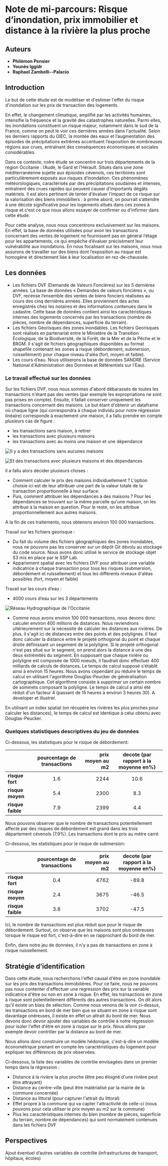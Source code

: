 # Note de mi-parcours: Risque d’inondation, prix immobilier et distance à la rivière la plus proche

## Auteurs
- **Philémon Pensier**  
- **Younès Iggidr**  
- **Raphael Zambelli--Palacio**

## Introduction
Le but de cette étude est de modéliser et d'estimer l'effet du risque d'inondation sur les prix de transaction des logements. 

En effet, le changement climatique, amplifié par les activités humaines, intensifie la fréquence et la gravité des catastrophes naturelles. Parmi elles, les inondations constituent un risque majeur, notamment dans le sud de la France, comme on peut le voir ces dernières années dans l'actualité. Selon les derniers rapports du GIEC, la montée des eaux et l’augmentation des épisodes de précipitations extrêmes accentuent l’exposition de nombreuses régions aux crues, entraînant des conséquences économiques et sociales considérables.

Dans ce contexte, notre étude se concentre sur trois départements de la région Occitanie : l’Aude, le Gard et l’Hérault. Situés dans une zone méditerranéenne sujette aux épisodes cévenols, ces territoires sont particulièrement exposés aux risques d’inondation. Ces phénomènes météorologiques, caractérisés par des précipitations soudaines et intenses, entraînent des crues rapides qui peuvent causer d’importants dégâts matériels. Il est alors pertinent de tenter d'évaluer l’impact de ce risque sur la valorisation des biens immobiliers : à prime abord, on pourrait s’attendre à une décote significative pour les logements situés dans ces zones à risque et c'est ce que nous allons essayer de confirmer ou d'infirmer dans cette étude.

Pour cette analyse, nous nous concentrons exclusivement sur les maisons. En effet, la base de données utilisées pour avoir les transactions concernant des ventes de logement ne fournissent pas en général l’étage pour les appartements, ce qui empêche d’évaluer précisément leur vulnérabilité aux inondations. En nous focalisant sur les maisons, nous nous assurons de travailler sur des biens dont l’exposition au risque est homogène et directement liée à leur localisation en rez-de-chaussée.


## Les données
-	Les fichiers DVF (Demande de Valeurs Foncières) sur les 5 dernières années. La base de données « Demandes de valeurs foncières », ou DVF, recense l’ensemble des ventes de biens fonciers réalisées au cours des cinq dernières années. Elles proviennent des actes enregistrés chez les notaires et des informations contenues dans le cadastre.
Cette base de données contient ainsi les caractéristiques internes des logements concernés par les transactions (nombre de pièces, nombre de dépendances, superficie du terrain).
-	Les fichiers Géorisques des zones inondables. Les fichiers Georisques sont réalisés en partenariat entre le Ministère de la Transition Écologique, de la Biodiversité, de la Forêt, de la Mer et de la Pêche et le BRGM. Il s'agit de fichiers géographiques disponibles au format shapefile contenant les zones à risque (débordement, submersion, ruissellement) pour chaque niveau d'aléa (fort, moyen et faible).
-	Les cours d’eau. Nous utiliserons la base de données SANDRE (Service National d'Administration des Données et Référentiels sur l'Eau). 

### Le travail effectué sur les données

Sur les fichiers DVF, nous nous sommes d'abord débarassés de toutes les transactions n'étant pas des ventes (par exemple les expropriations ne sont pas prises en compte).
Ensuite, il fallait conserver uniquement les transactions concernant des maisons. Le but étant d'obtenir un dataframe où chaque ligne (qui correspondra à chaque individu pour notre régression linéaire) corresponde à exactement une maison, il a fallu prendre en compte plusieurs cas de figure :

- les transactions sans maison, à retirer
- les transactions avec plusieurs maisons
- les transactions avec au moins une maison et une dépendance

![Il y a des transactions sans aucunes maisons](docs/TransactionsSansMaison.png "Exemple de transaction sans maison")


![Et des transactions avec plusieurs maisons et des dépendances](docs/TransactionsMultiplesMaisons.png "Exemple de transaction avec plusieurs maisons et une dépendance")


Il a fallu alors décider plusieurs choses :

- Comment calculer le prix des maisons individuellement ? L'option choisie ici est de leur attribuer une part de la valeur totale de la transaction proportionnelle à leur surface.
- Puis, comment attribuer les dépendances à des maisons ? Pour les dépendances se trouvant sur la même parcelle qu'une maison, on les attribue à la maison en question. Pour le reste, on les attribue proportionnellement aux autres maisons.

A la fin de ces traitements, nous obtenons environ 100 000 transactions.

Travail sur les fichiers georisque :
-	Du fait du volume des fichiers géographiques des zones inondables, nous ne pouvons pas les conserver sur un dépôt Git dévolu au stockage du code source. Nous avons donc utilisé le service de stockage objet S3 mis en place par le SSP Lab.
-   Appariement spatial avec les fichiers DVF pour attribuer une variable indicatrice à chaque transaction pour tous les risques (submersion, débordement et ruissellement) et tous les différents niveaux d'aléas possibles (fort, moyen et faible)

Travail sur les cours d’eau :
-	4000 cours d’eau sur les 3 départements

![Réseau Hydrographique de l'Occitanie](docs/reseau_hydrographique_Occitanie.png "Réseau hydrographique de l'Occitanie")

-   Comme nous avons environ 100 000 transactions, nous devons donc calculer environ 400 millions de distances. Nous reviendrons ultérieurement sur la nécessité de calculer les distances aux rivières. De plus, il s'agit ici de distances entre des points et des polylignes. Il faut donc calculer la distance entre le projeté orthogonal du point et chaque droite définissant un segement de la polyligne. Si le projeté orthogonal n'est pas situé sur le segment, on prend alors la distance à une des deux extrémités du segment.
En supposant que chaque rivière ou polyligne est composée de 1000 noeuds, il faudrait donc effectuer 400 milliards de calculs de distances. Le temps de calcul supposé s'établit ainsi à environ 15 heures. 
Nous avons cependant pu réduire le temps de calcul en utilisant l'agorithme Douglas-Peucker de généralisation cartographique. Cet algorithme consiste à supprimer un certain nombre de sommets composant la polyligne. Le temps de calcul a ainsi été réduit d'un facteur 4 (passant de 15 heures à environ 3 heures 30). A developer et illustrer. 

En utilisant un index spatial (on récupère les rivières les plus proches pour calculer les distances), le temps de calcul est identique à celui obtenu avec Douglas-Peucker.

### Quelques statistiques descriptives du jeu de données

Ci-dessous, les statistiques pour le risque de débordement:

|           | pourcentage de transactions | prix moyen au m2 | decote (par rapport à la moyenne en%) |
|-----------|:-----------:|------------:|:-----------:|
| **risque fort** | 1.6   | 2244   | 10.6   |
| **risque moyen** | 5.4   | 2300   | 8.3   |
| **risque faible** | 7.9   | 2399   | 4.4   |

Nous pouvons observer que le nombre de transactions potentiellement affecté par des risques de débordement est grand dans les trois département cévenols (7.9%). Les transactions dont le prix au mètre carré 

Ci-dessous, les statistiques pour le risque de submersion:

|           | pourcentage de transactions | prix moyen au m2 | decote (par rapport à la moyenne en%) |
|-----------|:-----------:|------------:|:-----------:|
| **risque fort** | 0.4   | 4762   | -89.8   |
| **risque moyen** | 2.4   | 3675   | -46.5   |
| **risque faible** | 3.8   | 3702   | -47.5   |

Ici, le nombre de transactions est plus réduit que pour le risque de débordement. Surtout, on observe que les maisons sont plus onéreuses lorsque le risque est fort, c'est-à-dire en se rapprochant du bord de mer. 

Enfin, dans notre jeu de données, il n'y a pas de transactions en zone à risque ruissellement.

## Stratégie d’identification

Dans cette étude, nous recherchons l'effet causal d'être en zone inondable sur les prix des transactions immobilières. Pour ce faire, nous ne pouvons pas nous contenter d'effectuer une regression des prix sur la variable indicatrice d'être ou non en zone à risque. En effet, les transactions en zone à risque sont potentiellement différents des autres transactions. On dit alors qu'il existe un biais de sélection. Comme nous venons de la voir ci-dessus, les transactions en bord de mer bien que se situant en zone à risque sont davantage onéreuses, il existe en effet un attrait du bord de mer. Nous devons donc devoir ajouter des variables de contrôle à notre régression pour isoler l'effet d'être en zone à risque sur le prix. Nous allons par exemple devoir contrôler par la distance au bord de mer. 

Nous allons donc construire un modèle hédonique, c'est-à-dire un modèle économétrique prenant en compte les caractéristiques du logement pour expliquer les différences de prix observées.

Ci-dessous, la liste des variables de contrôle envisagées dans un premier temps dans la régression :
-	Distance à la rivière la plus proche (être peu éloigné d'une rivière peut être attrayant)
-	Distance au centre-ville (peut être matérialisé par la mairie de la commune concernée)
-	Distance au littoral (pour capturer l'attrait du littoral)
-   Effet propre à la commune qui va capter l'attractivité de celle-ci (nous pouvons pour cela utiliser le prix moyen au m2 sur la commune)
-	Plus les caractéristiques internes du bien (nombre de pièces, superficie du terrain, nombre de dépendances) qui sont normalement contenues dans les fichiers DVF

## Perspectives
Ajout éventuel d’autres variables de contrôle (infrastructures de transport, hôpitaux, écoles)
